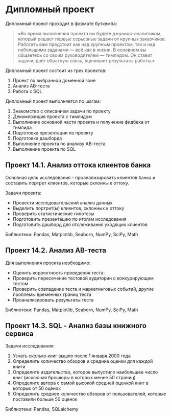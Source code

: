 # Дипломный проект

Дипломный проект проходит в формате буткемпа:

> «Во время выполнения проекта вы будете джуниор-аналитиком, который решает первые серьёзные задачи от крупных заказчиков. Работать вам предстоит как над крупным проектом, так и над небольшими задачами — всё как в жизни.
> В основном вы общаетесь со своим руководителем — тимлидом. Он ставит задачи, даёт обратную связь, оценивает результаты работы.»

Дипломный проект состоит из трех проектов:

1. Проект по выбранной доменной зоне
2. Анализ AB-теста
3. Работа с SQL

Дипломный проект выполняется по шагам:

1. Знакомство с описанием задачи по проекту
2. Декомпозиция проекта с тимлидом
3. Выполнение основной части проекта и получение фидбека от тимлида
4. Подготовка презентации по проекту
5. Подготовка дашборда
6. Выполнение проекта по анализу АВ-теста
7. Выполнение проекта по SQL 

## Проект 14.1. Анализ оттока клиентов банка

Основная цель исследования - проанализировать клиентов банка и составить портрет клиентов, которые склонны к оттоку.

Задачи проекта:

* Провести исследовательский анализ данных
* Выделить портрет(ы) клиентов, склонных к оттоку
* Проверить статистические гипотезы
* Подготовить презентацию по итогам исследования
* Подготовить дашборд для отслеживания уходящих клиентов

Библиотеки: Pandas, Matplotlib, Seaborn, NumPy, SciPy, Math

## Проект 14.2. Анализ AB-теста

Для выполнения проекта необходимо:

* Оценить корректность проведения теста:
 * Проверить пересечение тестовой аудитории с конкурирующим тестом
 * Проверить совпадение теста и маркетинговых событий, другие проблемы временных границ теста
* Проанализировать результаты теста

Библиотеки: Pandas, Matplotlib, Seaborn, NumPy, SciPy, Math

## Проект 14.3. SQL - Анализ базы книжного сервиса

Задачи исследования:

1. Узнать сколько книг вышло после 1 января 2000 года
2. Определить количество обзоров и средние оценки для каждой книги
3. Определите издательство, которое выпустило наибольшее число книг (исключая брошюры в которых менее 50 страниц)
4. Определите автора с самой высокой средней оценкой книг в которых от 50 оценок
5. Определить среднее количество обзоров от пользователей, которые поставили больше 50 оценок

Библиотеки: Pandas, SQLalchemy




